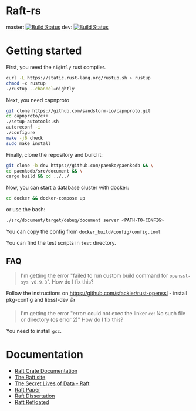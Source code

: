 # Raft-rs #

master: [![Build Status](https://travis-ci.org/paenko/PaenkoDb.svg?branch=master)](https://travis-ci.org/paenko/PaenkoDb)
dev: [![Build Status](https://travis-ci.org/paenko/PaenkoDb.svg?branch=dev)](https://travis-ci.org/paenko/PaenkoDb)

# Getting started

First, you need the `nightly` rust compiler. 

```bash
curl -L https://static.rust-lang.org/rustup.sh > rustup
chmod +x rustup
./rustup --channel=nightly
```

Next, you need capnproto

```bash
git clone https://github.com/sandstorm-io/capnproto.git
cd capnproto/c++
./setup-autotools.sh
autoreconf -i
./configure
make -j6 check
sudo make install
```

Finally, clone the repository and build it:

```bash
git clone -b dev https://github.com/paenko/paenkodb && \
cd paenkodb/src/document && \
cargo build && cd ../../
```

Now, you can start a database cluster with docker:

```bash
cd docker && docker-compose up
```
or use the bash:

```bash
./src/document/target/debug/document server <PATH-TO-CONFIG>
```
You can copy the config from `docker_build/config/config.toml`

You can find the test scripts in `test` directory. 

## FAQ ##

> I'm getting the error "failed to run custom build command for `openssl-sys v0.9.8`". How do I fix this?

Follow the instructions on https://github.com/sfackler/rust-openssl - install pkg-config and libssl-dev :+1:

> I'm getting the error "error: could not exec the linker `cc`: No such file or directory (os error 2)" How do I fix this?

You need to install `gcc`.

# Documentation 

* [Raft Crate Documentation](https://hoverbear.github.io/raft-rs/raft/)
* [The Raft site](https://raftconsensus.github.io/)
* [The Secret Lives of Data - Raft](http://thesecretlivesofdata.com/raft/)
* [Raft Paper](http://ramcloud.stanford.edu/raft.pdf)
* [Raft Dissertation](https://github.com/ongardie/dissertation#readme)
* [Raft Refloated](https://www.cl.cam.ac.uk/~ms705/pub/papers/2015-osr-raft.pdf)
